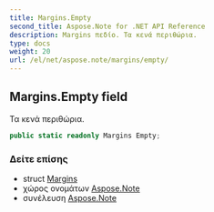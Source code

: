 ```yaml
---
title: Margins.Empty
second_title: Aspose.Note for .NET API Reference
description: Margins πεδίο. Τα κενά περιθώρια.
type: docs
weight: 20
url: /el/net/aspose.note/margins/empty/
---
```

## Margins.Empty field

Τα κενά περιθώρια.

```csharp
public static readonly Margins Empty;
```

### Δείτε επίσης

* struct [Margins](../)
* χώρος ονομάτων [Aspose.Note](../../margins/)
* συνέλευση [Aspose.Note](../../../)


